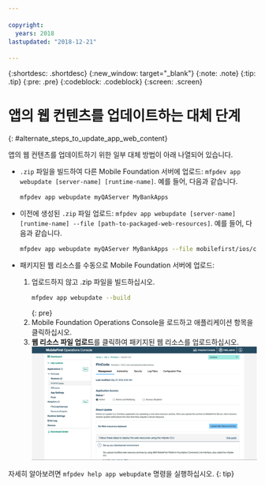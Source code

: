 ```yaml
---

copyright:
  years: 2018
lastupdated: "2018-12-21"

---
```


{:shortdesc: .shortdesc}
{:new_window: target="_blank"}
{:note: .note}
{:tip: .tip}
{:pre: .pre}
{:codeblock: .codeblock}
{:screen: .screen}

# 앱의 웹 컨텐츠를 업데이트하는 대체 단계
{: #alternate_steps_to_update_app_web_content}

앱의 웹 컨텐츠를 업데이트하기 위한 일부 대체 방법이 아래 나열되어 있습니다.

* `.zip` 파일을 빌드하여 다른 Mobile Foundation 서버에 업로드: `mfpdev app webupdate [server-name] [runtime-name]`.
  예를 들어, 다음과 같습니다.
  ```bash
  mfpdev app webupdate myQAServer MyBankApps
  ```

* 이전에 생성된 `.zip` 파일 업로드: `mfpdev app webupdate [server-name] [runtime-name] --file [path-to-packaged-web-resources]`.
  예를 들어, 다음과 같습니다.
  ```bash
  mfpdev app webupdate myQAServer MyBankApps --file mobilefirst/ios/com.mfp.myBankApp-1.0.1.zip
  ```

* 패키지된 웹 리소스를 수동으로 Mobile Foundation 서버에 업로드:
  1. 업로드하지 않고 .zip 파일을 빌드하십시오.
      ```bash
      mfpdev app webupdate --build
      ```
      {: pre}
  2. Mobile Foundation Operations Console을 로드하고 애플리케이션 항목을 클릭하십시오.
  3. **웹 리소스 파일 업로드**를 클릭하여 패키지된 웹 리소스를 업로드하십시오.    
      ![콘솔에서 직접 업데이트 .zip 파일 업로드](images/upload-direct-update-package.png)

자세히 알아보려면 `mfpdev help app webupdate` 명령을 실행하십시오.
{: tip}
